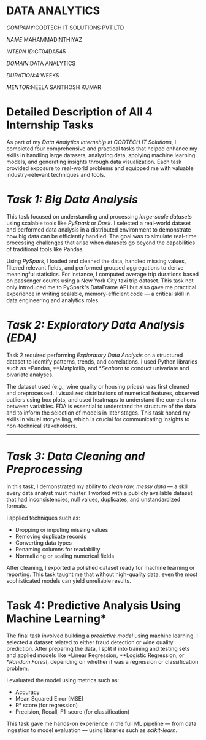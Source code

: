 # DATA ANALYTICS

*COMPANY*:CODTECH IT SOLUTIONS PVT.LTD

*NAME*:MAHAMMADINTHIYAZ

*INTERN ID*:CT04DA545

*DOMAIN*:DATA ANALYTICS

*DURATION*:4 WEEKS

*MENTOR*:NEELA SANTHOSH KUMAR

# Detailed Description of All 4 Internship Tasks

As part of my *Data Analytics Internship* at *CODTECH IT Solutions*, I completed four comprehensive and practical tasks that helped enhance my skills in handling large datasets, analyzing data, applying machine learning models, and generating insights through data visualization. Each task provided exposure to real-world problems and equipped me with valuable industry-relevant techniques and tools.

# *Task 1: Big Data Analysis*

This task focused on understanding and processing *large-scale datasets* using scalable tools like *PySpark* or *Dask*. I selected a real-world dataset and performed data analysis in a distributed environment to demonstrate how big data can be efficiently handled. The goal was to simulate real-time processing challenges that arise when datasets go beyond the capabilities of traditional tools like Pandas.

Using *PySpark*, I loaded and cleaned the data, handled missing values, filtered relevant fields, and performed grouped aggregations to derive meaningful statistics. For instance, I computed average trip durations based on passenger counts using a New York City taxi trip dataset. This task not only introduced me to PySpark's DataFrame API but also gave me practical experience in writing scalable, memory-efficient code — a critical skill in data engineering and analytics roles.

# *Task 2: Exploratory Data Analysis (EDA)*

Task 2 required performing *Exploratory Data Analysis* on a structured dataset to identify patterns, trends, and correlations. I used Python libraries such as *Pandas, **Matplotlib, and **Seaborn* to conduct univariate and bivariate analyses.

The dataset used (e.g., wine quality or housing prices) was first cleaned and preprocessed. I visualized distributions of numerical features, observed outliers using box plots, and used heatmaps to understand the correlations between variables. EDA is essential to understand the structure of the data and to inform the selection of models in later stages. This task honed my skills in visual storytelling, which is crucial for communicating insights to non-technical stakeholders.

---

# *Task 3: Data Cleaning and Preprocessing*

In this task, I demonstrated my ability to *clean raw, messy data* — a skill every data analyst must master. I worked with a publicly available dataset that had inconsistencies, null values, duplicates, and unstandardized formats.

I applied techniques such as:

* Dropping or imputing missing values
* Removing duplicate records
* Converting data types
* Renaming columns for readability
* Normalizing or scaling numerical fields

After cleaning, I exported a polished dataset ready for machine learning or reporting. This task taught me that without high-quality data, even the most sophisticated models can yield unreliable results.


# Task 4: Predictive Analysis Using Machine Learning*

The final task involved building a *predictive model* using machine learning. I selected a dataset related to either fraud detection or wine quality prediction. After preparing the data, I split it into training and testing sets and applied models like *Linear Regression, **Logistic Regression, or **Random Forest*, depending on whether it was a regression or classification problem.

I evaluated the model using metrics such as:

* Accuracy
* Mean Squared Error (MSE)
* R² score (for regression)
* Precision, Recall, F1-score (for classification)

This task gave me hands-on experience in the full ML pipeline — from data ingestion to model evaluation — using libraries such as *scikit-learn*.








